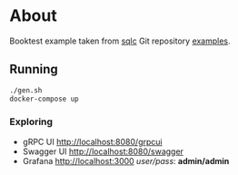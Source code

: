 # About

Booktest example taken from [sqlc][sqlc] Git repository [examples][sqlc-git].

[sqlc]: https://sqlc.dev
[sqlc-git]: https://github.com/kyleconroy/sqlc/tree/main/examples/booktest

## Running

```sh
./gen.sh
docker-compose up
```

### Exploring

- gRPC UI [http://localhost:8080/grpcui](http://localhost:8080/grpcui)
- Swagger UI [http://localhost:8080/swagger](http://localhost:8080/swagger)
- Grafana [http://localhost:3000](http://localhost:3000/d/7_VGtoLma/go-grpc1?orgId=1&refresh=10s&from=now-5m&to=now) *user/pass*: **admin/admin**
